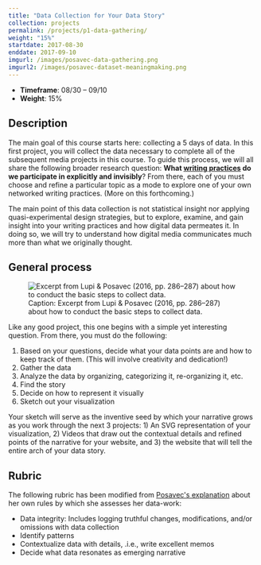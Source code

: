 ```yaml
---
title: "Data Collection for Your Data Story"
collection: projects
permalink: /projects/p1-data-gathering/
weight: "15%"
startdate: 2017-08-30
enddate: 2017-09-10
imgurl: /images/posavec-data-gathering.png
imgurl2: /images/posavec-dataset-meaningmaking.png
---
```


<ul class="project-top-info">
  <li>
    <b>Timeframe</b>: 08/30 &ndash; 09/10</li>
  <li>
    <b>Weight</b>: 15%</li>
</ul>

## Description

The main goal of this course starts here: collecting a 5 days of data. In this first project, you will collect the data necessary to complete all of the subsequent media projects in this course. To guide this process, we will all share the following broader research question: **What [writing practices](/assets/docs/writing-practices.pdf) do we participate in explicitly and invisibly**? From there, each of you must choose and refine a particular topic as a mode to explore one of your own networked writing practices. (More on this forthcoming.)

The main point of this data collection is not statistical insight nor applying quasi-experimental design strategies, but to explore, examine, and gain insight into your writing practices and how digital data permeates it. In doing so, we will try to understand how digital media communicates much more than what we originally thought.

## General process

<figure id="twitter-css-body" class="figure-inline">
  <img src="/images/deardata-data-process.jpg" alt="Excerpt from Lupi &amp; Posavec (2016, pp. 286&ndash;287) about how to conduct the basic steps to collect data." />
  <figcaption>
    Caption: Excerpt from Lupi &amp; Posavec (2016, pp. 286&ndash;287) about how to conduct the basic steps to collect data.
  </figcaption>
</figure>

Like any good project, this one begins with a simple yet interesting question. From there, you must do the following:

<ol>
  <li>Based on your questions, decide what your data points are and how to keep track of them. (This will involve creativity and dedication!)</li>
  <li>Gather the data</li>
  <li>Analyze the data by organizing, categorizing it, re-organizing it, etc.</li>
  <li>Find the story</li>
  <li>Decide on how to represent it visually</li>
  <li>Sketch out your visualization</li>
</ol>

Your sketch will serve as the inventive seed by which your narrative grows as you work through the next 3 projects: 1) An SVG representation of your visualization, 2) Videos that draw out the contextual details and refined points of the narrative for your website, and 3) the website that will tell the entire arch of your data story.

## Rubric

The following rubric has been modified from <a href="https://youtu.be/dwj22Fm3n5g?t=799" target="_blank">Posavec's explanation</a> about her own rules by which she assesses her data-work:

<ul>
  <li>
    Data integrity: Includes logging truthful changes, modifications, and/or omissions with data collection</li>
  <li>
    Identify patterns</li>
  <li>
    Contextualize data with details, .i.e., write excellent memos</li>
  <li>
    Decide what data resonates as emerging narrative</li>
</ul>
